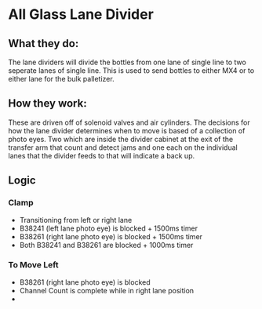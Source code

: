 # All Glass Lane Divider
## What they do:
The lane dividers will divide the bottles from one lane of single line to two seperate lanes of single line. This is used to send bottles to either MX4 or to either lane for the bulk palletizer.

## How they work:
These are driven off of solenoid valves and air cylinders. The decisions for how the lane divider determines when to move is based of a collection of photo eyes. Two which are inside the divider cabinet at the exit of the transfer arm that count and detect jams and one each on the individual lanes that the divider feeds to that will indicate a back up.

## Logic
### Clamp
* Transitioning from left or right lane
* B38241 (left lane photo eye) is blocked + 1500ms timer
* B38261 (right lane photo eye) is blocked + 1500ms timer
* Both B38241 and B38261 are blocked + 1000ms timer
### To Move Left
* B38261 (right lane photo eye) is blocked
* Channel Count is complete while in right lane position
* 
